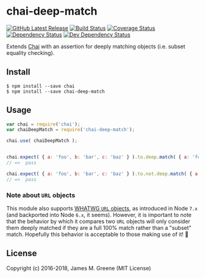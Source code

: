 # chai-deep-match
[![GitHub Latest Release](https://badge.fury.io/gh/JamesMGreene%2Fchai-deep-match.svg)](https://github.com/JamesMGreene/chai-deep-match) [![Build Status](https://secure.travis-ci.org/JamesMGreene/chai-deep-match.svg?branch=master)](https://travis-ci.org/JamesMGreene/chai-deep-match) [![Coverage Status](https://coveralls.io/repos/JamesMGreene/chai-deep-match/badge.svg?branch=master&service=github)](https://coveralls.io/github/JamesMGreene/chai-deep-match?branch=master) [![Dependency Status](https://david-dm.org/JamesMGreene/chai-deep-match.svg?theme=shields.io)](https://david-dm.org/JamesMGreene/chai-deep-match) [![Dev Dependency Status](https://david-dm.org/JamesMGreene/chai-deep-match/dev-status.svg?theme=shields.io)](https://david-dm.org/JamesMGreene/chai-deep-match#info=devDependencies)

Extends [Chai](http://chaijs.com/) with an assertion for deeply matching objects (i.e. subset equality checking).


## Install

```shell
$ npm install --save chai
$ npm install --save chai-deep-match
```



## Usage

```js
var chai = require('chai');
var chaiDeepMatch = require('chai-deep-match');

chai.use( chaiDeepMatch );


chai.expect( { a: 'foo', b: 'bar', c: 'baz' } ).to.deep.match( { a: 'foo', c: 'baz' } );
// =>  pass

chai.expect( { a: 'foo', b: 'bar', c: 'baz' } ).to.not.deep.match( { a: 'fuzz', c: 'baz' } );
// =>  pass
```


### Note about `URL` objects

This module also supports [WHATWG `URL` objects](https://nodejs.org/docs/latest/api/url.html#url_the_whatwg_url_api), as introduced in Node `7.x` (and backported into Node `6.x`, it seems). However, it is important to note that the behavior by which it compares two `URL` objects will only consider them deeply matched if they are a full 100% match rather than a "subset" match. Hopefully this behavior is acceptable to those making use of it! :pray:


## License

Copyright (c) 2016-2018, James M. Greene (MIT License)
